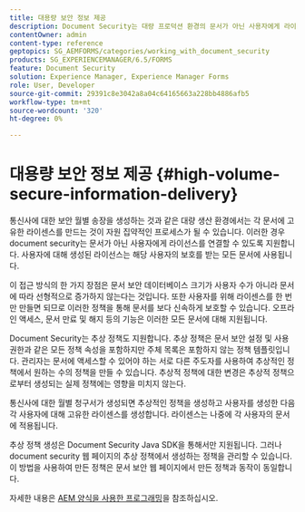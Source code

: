 ```yaml
---
title: 대용량 보안 정보 제공
description: Document Security는 대량 프로덕션 환경의 문서가 아닌 사용자에게 라이선스를 연결할 수 있도록 지원합니다.
contentOwner: admin
content-type: reference
geptopics: SG_AEMFORMS/categories/working_with_document_security
products: SG_EXPERIENCEMANAGER/6.5/FORMS
feature: Document Security
solution: Experience Manager, Experience Manager Forms
role: User, Developer
source-git-commit: 29391c8e3042a8a04c64165663a228bb4886afb5
workflow-type: tm+mt
source-wordcount: '320'
ht-degree: 0%

---
```


# 대용량 보안 정보 제공 {#high-volume-secure-information-delivery}

통신사에 대한 보안 월별 송장을 생성하는 것과 같은 대량 생산 환경에서는 각 문서에 고유한 라이센스를 만드는 것이 자원 집약적인 프로세스가 될 수 있습니다. 이러한 경우 document security는 문서가 아닌 사용자에게 라이선스를 연결할 수 있도록 지원합니다. 사용자에 대해 생성된 라이선스는 해당 사용자의 보호를 받는 모든 문서에 사용됩니다.

이 접근 방식의 한 가지 장점은 문서 보안 데이터베이스 크기가 사용자 수가 아니라 문서에 따라 선형적으로 증가하지 않는다는 것입니다. 또한 사용자를 위해 라이센스를 한 번만 만들면 되므로 이러한 정책을 통해 문서를 보다 신속하게 보호할 수 있습니다. 오프라인 액세스, 문서 만료 및 해지 등의 기능은 이러한 모든 문서에 대해 지원됩니다.

Document Security는 추상 정책도 지원합니다. 추상 정책은 문서 보안 설정 및 사용 권한과 같은 모든 정책 속성을 포함하지만 주체 목록은 포함하지 않는 정책 템플릿입니다. 관리자는 문서에 액세스할 수 있어야 하는 서로 다른 주도자를 사용하여 추상적인 정책에서 원하는 수의 정책을 만들 수 있습니다. 추상적 정책에 대한 변경은 추상적 정책으로부터 생성되는 실제 정책에는 영향을 미치지 않는다.

통신사에 대한 월별 청구서가 생성되면 추상적인 정책을 생성하고 사용자를 생성한 다음 각 사용자에 대해 고유한 라이센스를 생성합니다. 라이센스는 나중에 각 사용자의 문서에 적용됩니다.

추상 정책 생성은 Document Security Java SDK을 통해서만 지원됩니다. 그러나 document security 웹 페이지의 추상 정책에서 생성하는 정책을 관리할 수 있습니다. 이 방법을 사용하여 만든 정책은 문서 보안 웹 페이지에서 만든 정책과 동작이 동일합니다.

자세한 내용은 [AEM 양식을 사용한 프로그래밍](https://www.adobe.com/go/learn_aemforms_programming_63)을 참조하십시오.
